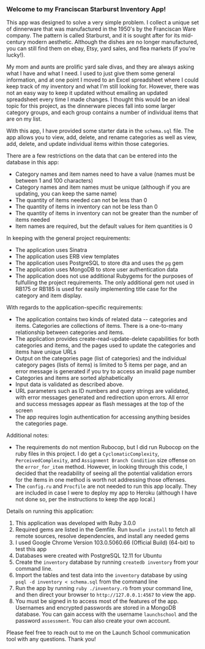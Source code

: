 ### Welcome to my **Franciscan Starburst Inventory** App!

This app was designed to solve a very simple problem.  I collect a unique set of dinnerware that was manufactured in the 1950's by the Franciscan Ware company.  The pattern is called Starburst, and it is sought after for its mid-century modern aesthetic.  Although the dishes are no longer manufactured, you can still find them on ebay, Etsy, yard sales, and flea markets (if you're lucky!).

My mom and aunts are prolific yard sale divas, and they are always asking what I have and what I need.  I used to just give them some general information, and at one point I moved to an Excel spreadsheet where I could keep track of my inventory and what I'm still looking for.  However, there was not an easy way to keep it updated without emailing an updated spreadsheet every time I made changes.  I thought this would be an ideal topic for this project, as the dinnerware pieces fall into some larger category groups, and each group contains a number of individual items that are on my list.  

With this app, I have provided some starter data in the `schema.sql` file.  The app allows you to view, add, delete, and rename categories as well as view, add, delete, and update individual items within those categories.

There are a few restrictions on the data that can be entered into the database in this app:
* Category names and item names need to have a value (names must be between 1 and 100 characters)
* Category names and item names must be unique (although if you are updating, you can keep the same name)
* The quantity of items needed can not be less than 0
* The quantity of items in inventory can not be less than 0
* The quantity of items in inventory can not be greater than the number of items needed
* Item names are required, but the default values for item quantities is 0

In keeping with the general project requirements:
* The application uses Sinatra
* The application uses ERB view templates
* The application uses PostgreSQL to store dta and uses the `pg` gem
* The application uses MongoDB to store user authentication data
* The application does not use additional Rubygems for the purposes of fulfulling the project requirements.  The only additional gem not used in RB175 or RB185 is used for easily implementing title case for the category and item display.

With regards to the application-specific requirements:
* The application contains two kinds of related data -- categories and items.  Categories are collections of items.  There is a one-to-many relationship between categories and items.  
* The application provides create-read-update-delete capabilities for both categories and items, and the pages used to update the categories and items have unique URLs
* Output on the categories page (list of categories) and the individual category pages (lists of items) is limited to 5 items per page, and an error message is generated if you try to access an invalid page number
* Categories and items are sorted alphabetically
* Input data is validated as described above. 
* URL parameters such as ID numbers and query strings are validated, with error messages generated and redirection upon errors.  All error and success messages appear as flash messages at the top of the screen
* The app requires login authentication for accessing anything besides the categories page.

Additional notes:
* The requirements do not mention Rubocop, but I did run Rubocop on the ruby files in this project.  I do get a `CyclomaticComplexity`, `PerceivedComplexity`, and `Assignment Branch Condition` size offense on the `error_for_item` method.  However, in looking through this code, I decided that the readability of seeing all the potential validation errors for the items in one method is worth not addressing those offenses.
* The `config.ru` and `Procfile` are not needed to run this app locally.  They are included in case I were to deploy my app to Heroku (although I have not done so, per the instructions to keep the app local.)


Details on running this application:
1. This application was developed with Ruby 3.0.0
2. Required gems are listed in the Gemfile.  Run `bundle install` to fetch all remote sources, resolve dependencies, and install any needed gems
3. I used Google Chrome Version 103.0.5060.66 (Official Build) (64-bit) to test this app
4. Databases were created with PostgreSQL 12.11 for Ubuntu
5. Create the `inventory` database by running `createdb inventory` from your command line. 
6. Import the tables and test data into the `inventory` database by using `psql -d inventory < schema.sql` from the command line
7. Run the app by running `ruby ./inventory.rb` from your command line, and then direct your browser to `http://127.0.0.1:4567` to view the app.
8.  You must be signed in to access most of the features of the app.  Usernames and encrypted passwords are stored in a MongoDB database.  You can gain access with the username `launchschool` and the password `assessment`. You can also create your own account.  

Please feel free to reach out to me on the Launch School communication tool with any questions.  Thank you!
